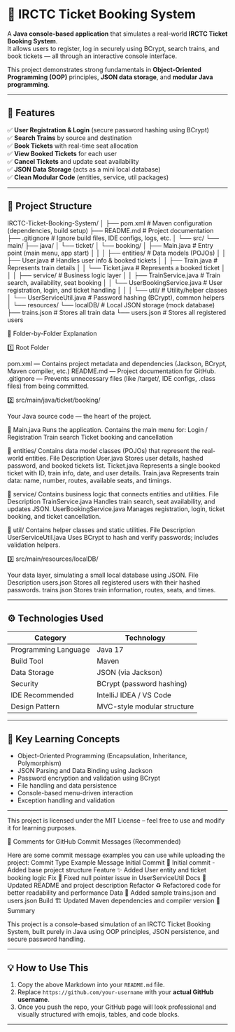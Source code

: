 # 🚆 IRCTC Ticket Booking System
A **Java console-based application** that simulates a real-world **IRCTC Ticket Booking System**.  
It allows users to register, log in securely using BCrypt, search trains, and book tickets — all through an interactive console interface.  

This project demonstrates strong fundamentals in **Object-Oriented Programming (OOP)** principles, **JSON data storage**, and **modular Java programming**.


---

## 🧩 Features

✅ **User Registration & Login** (secure password hashing using BCrypt)  
✅ **Search Trains** by source and destination  
✅ **Book Tickets** with real-time seat allocation  
✅ **View Booked Tickets** for each user  
✅ **Cancel Tickets** and update seat availability  
✅ **JSON Data Storage** (acts as a mini local database)  
✅ **Clean Modular Code** (entities, service, util packages)  

---

## 🧱 Project Structure
IRCTC-Ticket-Booking-System/
│
├── pom.xml                                # Maven configuration (dependencies, build setup)
├── README.md                              # Project documentation
├── .gitignore                             # Ignore build files, IDE configs, logs, etc.
│
└── src/
    └── main/
        ├── java/
        │   └── ticket/
        │       └── booking/
        │           ├── Main.java                      # Entry point (main menu, app start)
        │           │
        │           ├── entities/                      # Data models (POJOs)
        │           │   ├── User.java                  # Handles user info & booked tickets
        │           │   ├── Train.java                 # Represents train details
        │           │   └── Ticket.java                # Represents a booked ticket
        │           │
        │           ├── service/                       # Business logic layer
        │           │   ├── TrainService.java          # Train search, availability, seat booking
        │           │   └── UserBookingService.java    # User registration, login, and ticket handling
        │           │
        │           └── util/                          # Utility/helper classes
        │               └── UserServiceUtil.java       # Password hashing (BCrypt), common helpers
        │
        └── resources/
            └── localDB/                               # Local JSON storage (mock database)
                ├── trains.json                        # Stores all train data
                └── users.json                         # Stores all registered users



🧠 Folder-by-Folder Explanation

1️⃣ Root Folder

pom.xml — Contains project metadata and dependencies (Jackson, BCrypt, Maven compiler, etc.)
README.md — Project documentation for GitHub.
.gitignore — Prevents unnecessary files (like /target/, IDE configs, .class files) from being committed.


2️⃣ src/main/java/ticket/booking/

Your Java source code — the heart of the project.

🔹 Main.java
Runs the application.
Contains the main menu for:
Login / Registration
Train search
Ticket booking and cancellation

🔹 entities/
Contains data model classes (POJOs) that represent the real-world entities.
File	Description
User.java	Stores user details, hashed password, and booked tickets list.
Ticket.java	Represents a single booked ticket with ID, train info, date, and user details.
Train.java	Represents train data: name, number, routes, available seats, and timings.

🔹 service/
Contains business logic that connects entities and utilities.
File	Description
TrainService.java	Handles train search, seat availability, and updates JSON.
UserBookingService.java	Manages registration, login, ticket booking, and ticket cancellation.

🔹 util/
Contains helper classes and static utilities.
File	Description
UserServiceUtil.java	Uses BCrypt to hash and verify passwords; includes validation helpers.


3️⃣ src/main/resources/localDB/

Your data layer, simulating a small local database using JSON.
File	Description
users.json	Stores all registered users with their hashed passwords.
trains.json	Stores train information, routes, seats, and times.

---

## ⚙️ Technologies Used

| Category | Technology |
|-----------|-------------|
| Programming Language | Java 17 |
| Build Tool | Maven |
| Data Storage | JSON (via Jackson) |
| Security | BCrypt (password hashing) |
| IDE Recommended | IntelliJ IDEA / VS Code |
| Design Pattern | MVC-style modular structure |

---

## 🧠 Key Learning Concepts

- Object-Oriented Programming (Encapsulation, Inheritance, Polymorphism)
- JSON Parsing and Data Binding using Jackson
- Password encryption and validation using BCrypt
- File handling and data persistence
- Console-based menu-driven interaction
- Exception handling and validation

---


This project is licensed under the MIT License – feel free to use and modify it for learning purposes.

💬 Comments for GitHub Commit Messages (Recommended)

Here are some commit message examples you can use while uploading the project:
Commit Type	Example Message
Initial Commit	🎉 Initial commit - Added base project structure
Feature	✨ Added User entity and ticket booking logic
Fix	🐞 Fixed null pointer issue in UserServiceUtil
Docs	📝 Updated README and project description
Refactor	♻️ Refactored code for better readability and performance
Data	📁 Added sample trains.json and users.json
Build	🏗️ Updated Maven dependencies and compiler version
🏁 Summary

This project is a console-based simulation of an IRCTC Ticket Booking System,
built purely in Java using OOP principles, JSON persistence, and secure password handling.

---

## 💡 How to Use This

1. Copy the above Markdown into your `README.md` file.  
2. Replace `https://github.com/your-username` with your **actual GitHub username**.  
3. Once you push the repo, your GitHub page will look professional and visually structured with emojis, tables, and code blocks.

---
